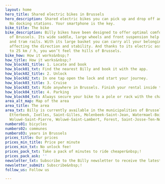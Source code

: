 ```yaml
---
layout: home
hero_title: Shared electric bikes in Brussels
hero_description: Shared electric bikes you can pick up and drop off anywhere in Brussels.
  No docking stations. Your smartphone is the key.
bike_title: The bike
bike_description: Billy bikes have been designed to offer optimal comfort in the streets
  of Brussels. Its wide saddle, large wheels and front suspension help to tame cobblestones
  and tram rails. With its large basket you can carry all your belongings without
  affecting the direction and stability. And thanks to its electric assistance up
  to 25 km / h, you won’t feel the hills of Brussels.
bike_how: How it works&nbsp;?
how_title: How it works&nbsp;?
how_block01_title: 1. Locate and book
how_block01_txt: Find the nearest Billy and book it with the app.
how_block02_title: 2. Unlock
how_block02_txt: In one tap open the lock and start your journey.
how_block03_title: 3. Cruise
how_block03_txt: Ride anywhere in Brussels. Finish your rental inside the Billy Area.
how_block04_title: 4. Parking
how_block04_txt: Always secure your bike to a pole or rack with the chain.
area_alt_map: Map of the area
area_title: The area
area_txt: Billy is currently available in the municipalities of Brussels, Schaerbeek,
  Etterbeek, Ixelles, Saint-Gilles, Molenbeek-Saint-Jean, Watermael-Boisfort, Auderghem,
  Woluwé-Saint-Pierre, Woluwé-Saint-Lambert, Forest, Saint-Josse-Ten-Noode and Uccle.
numbers01: bicycles
numbers02: communes
numbers03: years in Brussels
prices_title: Our prices
prices_min_title: Price per minute
prices_min_txt: No unlock fee!
prices_pack_txt: Take a pack of minutes to ride cheaper&nbsp;!
prices_pack_ask: ''
newsletter_txt: Subscribe to the Billy newsletter to receive the latest updates&nbsp;!
newsletter_submit: Subscribe&nbsp;!
follow_us: Follow us

---
```

